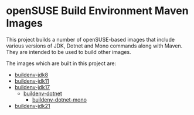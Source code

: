 # openSUSE Build Environment Maven Images

This project builds a number of openSUSE-based images that include various versions of JDK, Dotnet and Mono commands along with Maven. They are intended to be used to build other images.

The images which are built in this project are:
- [buildenv-jdk8](buildenv-jdk8-image)
- [buildenv-jdk11](buildenv-jdk11-image)
- [buildenv-jdk17](buildenv-jdk17-image)
  - [buildenv-dotnet](buildenv-dotnet-image)
    - [buildenv-dotnet-mono](buildenv-dotnet-mono-image)
- [buildenv-jdk21](buildenv-jdk21-image)
